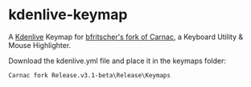 # kdenlive-keymap
A [Kdenlive](www.kdenlive.org) Keymap for [bfritscher's fork of Carnac](https://github.com/bfritscher/carnac), a Keyboard Utility & Mouse Highlighter.

Download the kdenlive.yml file and place it in the keymaps folder:

`Carnac fork Release.v3.1-beta\Release\Keymaps`
